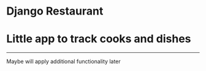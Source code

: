 # Django Restaurant
# Little app to track cooks and dishes

---

Maybe will apply additional functionality later
